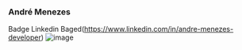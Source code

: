 ### André Menezes
Badge Linkedin Baged(https://www.linkedin.com/in/andre-menezes-developer)
![image]({https://img.shields.io/badge/LinkedIn-0077B5?style=for-the-badge&logo=linkedin&logoColor=white})

<!--
**dedemenezes/dedemenezes** is a ✨ _special_ ✨ repository because its `README.md` (this file) appears on your GitHub profile.

Here are some ideas to get you started:

- 🔭 I’m currently working on ...
- 🌱 I’m currently learning ...
- 👯 I’m looking to collaborate on ...
- 🤔 I’m looking for help with ...
- 💬 Ask me about ...
- 📫 How to reach me: ...
- 😄 Pronouns: ...
- ⚡ Fun fact: ...
-->

